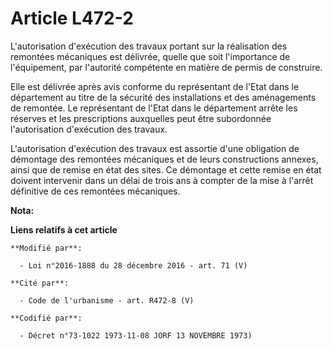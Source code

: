 # Article L472-2

L'autorisation d'exécution des travaux portant sur la réalisation des remontées mécaniques est délivrée, quelle que soit
l'importance de l'équipement, par l'autorité compétente en matière de permis de construire.

Elle est délivrée après avis conforme du représentant de l'Etat dans le département au titre de la sécurité des installations
et des aménagements de remontée. Le représentant de l'Etat dans le département arrête les réserves et les prescriptions
auxquelles peut être subordonnée l'autorisation d'exécution des travaux.

L'autorisation d'exécution des travaux est assortie d'une obligation de  démontage des remontées mécaniques et de leurs
constructions annexes,  ainsi que de remise en état des sites. Ce démontage et cette remise en  état doivent intervenir dans
un délai de trois ans à compter de la mise à  l'arrêt définitive de ces remontées mécaniques.

**Nota:**



**Liens relatifs à cet article**

	**Modifié par**:

	  - Loi n°2016-1888 du 28 décembre 2016 - art. 71 (V)

	**Cité par**:

	  - Code de l'urbanisme - art. R472-8 (V)

	**Codifié par**:

	  - Décret n°73-1022 1973-11-08 JORF 13 NOVEMBRE 1973)
